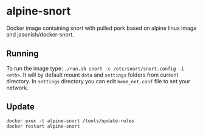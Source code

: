 # alpine-snort
Docker image containing snort with pulled pork based on alpine linux image and jasonish/docker-snort.

## Running
To run the image type: `./run.sh snort -c /etc/snort/snort.config -i <eth>`. It will by default mount `data` and `settings` folders from current directory. In `settings` directory you can edit `home_net.conf` file to set your network.

## Update

    docker exec -t alpine-snort /tools/update-rules
    docker restart alpine-snort
